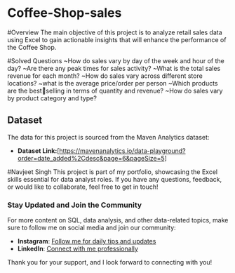 # Coffee-Shop-sales

#Overview
The main objective of this project is to analyze retail sales data using Excel to gain actionable insights that will enhance the performance of the Coffee Shop.

#Solved Questions
~How do sales vary by day of the week and hour of the day?
~Are there any peak times for sales activity?
~What is the total sales revenue for each month?
~How do sales vary across different store locations?
~what is the average price/order per person
~Which products are the bestselling in terms of quantity and revenue?
~How do sales vary by product category and type?

## Dataset

The data for this project is sourced from the  Maven Analytics dataset:

- **Dataset Link:**[https://mavenanalytics.io/data-playground?order=date_added%2Cdesc&page=6&pageSize=5]

#Navjeet Singh
This project is part of my portfolio, showcasing the Excel skills essential for data analyst roles. If you have any questions, feedback, or would like to collaborate, feel free to get in touch!

### Stay Updated and Join the Community

For more content on SQL, data analysis, and other data-related topics, make sure to follow me on social media and join our community:

- **Instagram**: [Follow me for daily tips and updates](https://www.instagram.com/navjeetsaini_.17/)
- **LinkedIn**: [Connect with me professionally](https://www.linkedin.com/in/navjeet-singh17/)

Thank you for your support, and I look forward to connecting with you!
